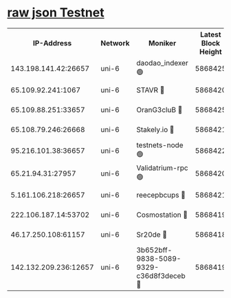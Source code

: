 [raw json Testnet](https://rpc-check.junot.stavr.tech/junot/rpc-junot-result.json)
=


<table><tr><th>IP-Address</th><th>Network</th><th>Moniker</th><th>Latest Block Height</th><th>Earliest Block Height</th><th>Catching Up</th><th>Tx Index</th><th>Voting Power</th><th>Scan Time</th></tr><tr><td>143.198.141.42:26657</td><td>uni-6</td><td>daodao_indexer 🟢</td><td>5868425</td><td>1</td><td>False</td><td>off</td><td>0</td><td>2023-12-07T19:13:04.990939288UTC</td></tr><tr><td>65.109.92.241:1067</td><td>uni-6</td><td>STAVR 🔴</td><td>5868420</td><td>1138541</td><td>False</td><td>on</td><td>6042</td><td>2023-12-07T19:12:52.425564029UTC</td></tr><tr><td>65.109.88.251:33657</td><td>uni-6</td><td>OranG3cluB 🔴</td><td>5868425</td><td>1138541</td><td>False</td><td>on</td><td>11</td><td>2023-12-07T19:13:09.535958592UTC</td></tr><tr><td>65.108.79.246:26668</td><td>uni-6</td><td>Stakely.io 🔴</td><td>5868421</td><td>1570872</td><td>False</td><td>on</td><td>1192034</td><td>2023-12-07T19:12:53.422212794UTC</td></tr><tr><td>95.216.101.38:36657</td><td>uni-6</td><td>testnets-node 🟢</td><td>5868422</td><td>1615130</td><td>False</td><td>on</td><td>0</td><td>2023-12-07T19:12:55.789694789UTC</td></tr><tr><td>65.21.94.31:27957</td><td>uni-6</td><td>Validatrium-rpc 🟢</td><td>5868420</td><td>2943363</td><td>False</td><td>on</td><td>0</td><td>2023-12-07T19:12:47.900869741UTC</td></tr><tr><td>5.161.106.218:26657</td><td>uni-6</td><td>reecepbcups 🔴</td><td>5868421</td><td>4468422</td><td>False</td><td>on</td><td>105015</td><td>2023-12-07T19:12:53.069009003UTC</td></tr><tr><td>222.106.187.14:53702</td><td>uni-6</td><td>Cosmostation 🔴</td><td>5868419</td><td>5344501</td><td>False</td><td>on</td><td>110003</td><td>2023-12-07T19:12:45.497536233UTC</td></tr><tr><td>46.17.250.108:61157</td><td>uni-6</td><td>Sr20de 🔴</td><td>5868418</td><td>5727371</td><td>False</td><td>on</td><td>28</td><td>2023-12-07T19:12:39.906920413UTC</td></tr><tr><td>142.132.209.236:12657</td><td>uni-6</td><td>3b652bff-9838-5089-9329-c36d8f3deceb 🔴</td><td>5868419</td><td>5861280</td><td>False</td><td>on</td><td>157563</td><td>2023-12-07T19:12:44.285609694UTC</td></tr></table>